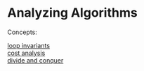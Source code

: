 # Analyzing Algorithms

Concepts:

[loop invariants](sorting)\
[cost analysis](analysis)\
[divide and conquer](sorting/sort_c/sorting.c#L59-L94)

